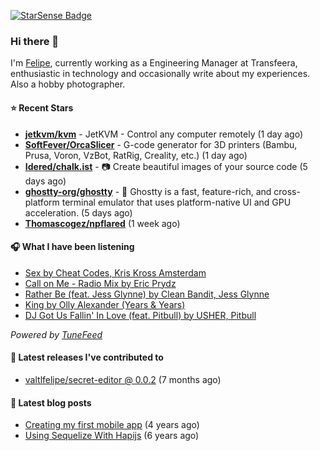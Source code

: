 <a href="https://starsense.app/developer-types" target="_blank"><img src="https://starsense.app/api/badge/?user=valtlfelipe" alt="StarSense Badge"></a>

### Hi there 👋

I'm [Felipe](https://felipevm.com), currently working as a Engineering Manager at Transfeera, enthusiastic in technology and occasionally write about my experiences. Also a hobby photographer.

#### ⭐ Recent Stars
- **[jetkvm/kvm](https://github.com/jetkvm/kvm)** - JetKVM - Control any computer remotely (1 day ago)
- **[SoftFever/OrcaSlicer](https://github.com/SoftFever/OrcaSlicer)** - G-code generator for 3D printers (Bambu, Prusa, Voron, VzBot, RatRig, Creality, etc.) (1 day ago)
- **[Idered/chalk.ist](https://github.com/Idered/chalk.ist)** - 📷 Create beautiful images of your source code (5 days ago)
- **[ghostty-org/ghostty](https://github.com/ghostty-org/ghostty)** - 👻 Ghostty is a fast, feature-rich, and cross-platform terminal emulator that uses platform-native UI and GPU acceleration. (5 days ago)
- **[Thomascogez/npflared](https://github.com/Thomascogez/npflared)** (1 week ago)

#### 🎧 What I have been listening
- [Sex by Cheat Codes, Kris Kross Amsterdam](https://open.spotify.com/track/4CGGIk81BvfCZiscwFP6t0)
- [Call on Me - Radio Mix by Eric Prydz](https://open.spotify.com/track/1xNcBAoUw8Hz6LqK2jt4Ff)
- [Rather Be (feat. Jess Glynne) by Clean Bandit, Jess Glynne](https://open.spotify.com/track/3s4U7OHV7gnj42VV72eSZ6)
- [King by Olly Alexander (Years &amp; Years)](https://open.spotify.com/track/3AeicLnm55RqcXGBKYQolM)
- [DJ Got Us Fallin&#39; In Love (feat. Pitbull) by USHER, Pitbull](https://open.spotify.com/track/4356Typ82hUiFAynbLYbPn)

_Powered by [TuneFeed](https://tunefeed.app?ref=valtlfelipe-gh-profile)_ 

#### 🚀 Latest releases I've contributed to


- [valtlfelipe/secret-editor @ 0.0.2](https://github.com/valtlfelipe/secret-editor/releases/tag/0.0.2) (7 months ago)

#### 📄 Latest blog posts
- [Creating my first mobile app](https://felipevm.com/posts/creating-my-first-mobile-app/) (4 years ago)
- [Using Sequelize With Hapijs](https://felipevm.com/posts/using-sequelize-with-hapijs/) (6 years ago)
